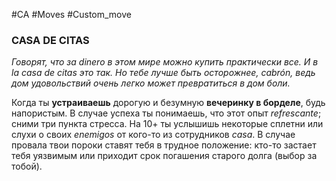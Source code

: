 #CA #Moves #Custom_move

### CASA DE CITAS
*Говорят, что за dinero в этом мире можно купить практически все. И в la casa de citas это так. Но тебе лучше быть осторожнее, cabrón, ведь дом удовольствий очень легко может превратиться в дом боли.*

Когда ты **устраиваешь** дорогую и безумную **вечеринку в борделе**, будь напористым. В случае успеха ты понимаешь, что этот опыт *refrescante*; сними три пункта стресса. На 10+ ты услышишь некоторые сплетни или слухи о своих *enemigos* от кого-то из сотрудников *casa*. В случае провала твои пороки ставят тебя в трудное положение: кто-то застает тебя уязвимым или приходит срок погашения старого долга (выбор за тобой).